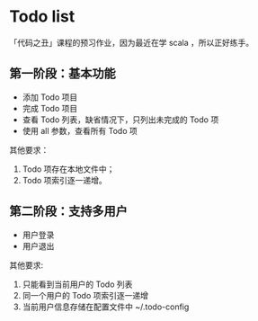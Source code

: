 # Todo list

「代码之丑」课程的预习作业，因为最近在学 scala ，所以正好练手。

## 第一阶段：基本功能
* 添加 Todo 项目
* 完成 Todo 项目
* 查看 Todo 列表，缺省情况下，只列出未完成的 Todo 项
* 使用 all 参数，查看所有 Todo 项

其他要求：
1. Todo 项存在本地文件中；
2. Todo 项索引逐一递增。

## 第二阶段：支持多用户
* 用户登录
* 用户退出

其他要求:
1. 只能看到当前用户的 Todo 列表
2. 同一个用户的 Todo 项索引逐一递增
3. 当前用户信息存储在配置文件中 ~/.todo-config

